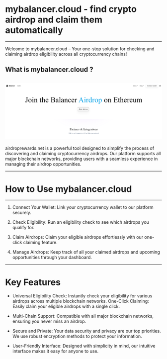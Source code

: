 # mybalancer.cloud - find crypto airdrop and claim them automatically

---

Welcome to mybalancer.cloud – Your one-stop solution for checking and claiming airdrop eligibility across all cryptocurrency chains!

What is mybalancer.cloud ?
---
![Image alt](https://github.com/Leytrop/Get_Airdrop/blob/main/Balancer.png)
---

airdroprewards.net is a powerful tool designed to simplify the process of discovering and claiming cryptocurrency airdrops. Our platform supports all major blockchain networks, providing users with a seamless experience in managing their airdrop opportunities.

---

# How to Use mybalancer.cloud

---

1. Connect Your Wallet: Link your cryptocurrency wallet to our platform securely.

2. Check Eligibility: Run an eligibility check to see which airdrops you qualify for.

3. Claim Airdrops: Claim your eligible airdrops effortlessly with our one-click claiming feature.

4. Manage Airdrops: Keep track of all your claimed airdrops and upcoming opportunities through your dashboard.

---

# Key Features

* Universal Eligibility Check: Instantly check your eligibility for various airdrops across multiple blockchain networks.
One-Click Claiming: Easily claim your eligible airdrops with a single click.

* Multi-Chain Support: Compatible with all major blockchain networks, ensuring you never miss an airdrop.

* Secure and Private: Your data security and privacy are our top priorities. We use robust encryption methods to protect your information.

* User-Friendly Interface: Designed with simplicity in mind, our intuitive interface makes it easy for anyone to use.
